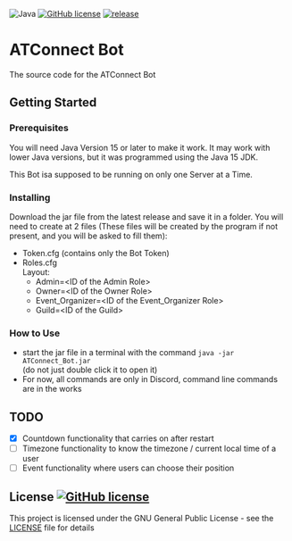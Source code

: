 ![Java](https://badgen.net/badge/language/Java/green)
[![GitHub license](https://badgen.net/github/license/maxwai/ATConnect_Bot)](LICENSE)
[![release](https://badgen.net/github/release/maxwai/ATConnect_Bot)](https://github.com/maxwai/ATConnect_Bot/releases)


# ATConnect Bot
The source code for the ATConnect Bot

## Getting Started

### Prerequisites

You will need Java Version 15 or later to make it work.
It may work with lower Java versions, but it was programmed using the Java 15 JDK.

This Bot isa supposed to be running on only one Server at a Time.

### Installing

Download the jar file from the latest release and save it in a folder.
You will need to create at 2 files (These files will be created by the program if not present,
and you will be asked to fill them):
* Token.cfg (contains only the Bot Token)
* Roles.cfg <br> Layout:
  * Admin=\<ID of the Admin Role>
  * Owner=\<ID of the Owner Role>
  * Event_Organizer=\<ID of the Event_Organizer Role>
  * Guild=\<ID of the Guild>

### How to Use

* start the jar file in a terminal with the command `java -jar ATConnect_Bot.jar` <br>
  (do not just double click it to open it)
* For now, all commands are only in Discord, command line commands are in the works

## TODO

- [X] Countdown functionality that carries on after restart
- [ ] Timezone functionality to know the timezone / current local time of a user
- [ ] Event functionality where users can choose their position

## License [![GitHub license](https://badgen.net/github/license/maxwai/ATConnect_Bot)](LICENSE)

This project is licensed under the GNU General Public License - see the [LICENSE](LICENSE) file for details